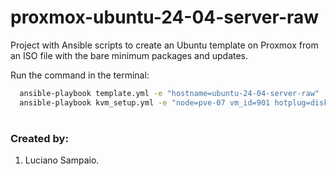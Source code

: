 # proxmox-ubuntu-24-04-server-raw
Project with Ansible scripts to create an Ubuntu template on Proxmox from an ISO file with the bare minimum packages and updates.

Run the command in the terminal:
```bash
  ansible-playbook template.yml -e "hostname=ubuntu-24-04-server-raw"
  ansible-playbook kvm_setup.yml -e "node=pve-07 vm_id=901 hotplug=disk,network,cpu storage_pool=Ceph_Gold"
```

#
### Created by:

1. Luciano Sampaio.
